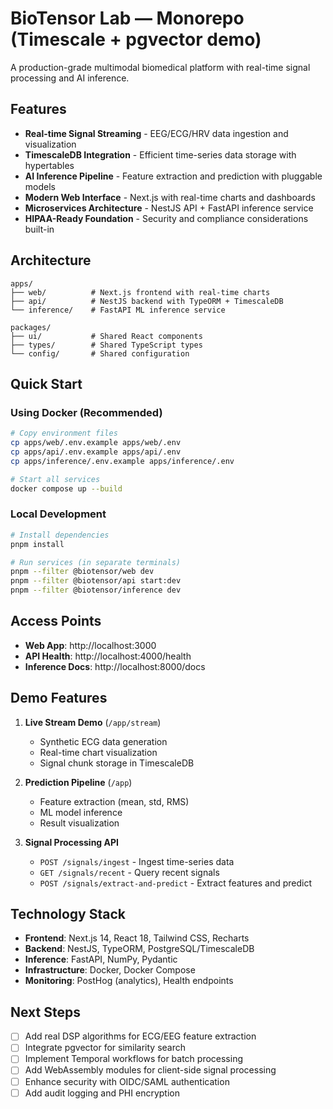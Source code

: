 # BioTensor Lab — Monorepo (Timescale + pgvector demo)

A production-grade multimodal biomedical platform with real-time signal processing and AI inference.

## Features

- **Real-time Signal Streaming** - EEG/ECG/HRV data ingestion and visualization
- **TimescaleDB Integration** - Efficient time-series data storage with hypertables
- **AI Inference Pipeline** - Feature extraction and prediction with pluggable models
- **Modern Web Interface** - Next.js with real-time charts and dashboards
- **Microservices Architecture** - NestJS API + FastAPI inference service
- **HIPAA-Ready Foundation** - Security and compliance considerations built-in

## Architecture

```
apps/
├── web/          # Next.js frontend with real-time charts
├── api/          # NestJS backend with TypeORM + TimescaleDB
└── inference/    # FastAPI ML inference service

packages/
├── ui/           # Shared React components
├── types/        # Shared TypeScript types
└── config/       # Shared configuration
```

## Quick Start

### Using Docker (Recommended)

```bash
# Copy environment files
cp apps/web/.env.example apps/web/.env
cp apps/api/.env.example apps/api/.env
cp apps/inference/.env.example apps/inference/.env

# Start all services
docker compose up --build
```

### Local Development

```bash
# Install dependencies
pnpm install

# Run services (in separate terminals)
pnpm --filter @biotensor/web dev
pnpm --filter @biotensor/api start:dev
pnpm --filter @biotensor/inference dev
```

## Access Points

- **Web App**: http://localhost:3000
- **API Health**: http://localhost:4000/health
- **Inference Docs**: http://localhost:8000/docs

## Demo Features

1. **Live Stream Demo** (`/app/stream`)
   - Synthetic ECG data generation
   - Real-time chart visualization
   - Signal chunk storage in TimescaleDB

2. **Prediction Pipeline** (`/app`)
   - Feature extraction (mean, std, RMS)
   - ML model inference
   - Result visualization

3. **Signal Processing API**
   - `POST /signals/ingest` - Ingest time-series data
   - `GET /signals/recent` - Query recent signals
   - `POST /signals/extract-and-predict` - Extract features and predict

## Technology Stack

- **Frontend**: Next.js 14, React 18, Tailwind CSS, Recharts
- **Backend**: NestJS, TypeORM, PostgreSQL/TimescaleDB
- **Inference**: FastAPI, NumPy, Pydantic
- **Infrastructure**: Docker, Docker Compose
- **Monitoring**: PostHog (analytics), Health endpoints

## Next Steps

- [ ] Add real DSP algorithms for ECG/EEG feature extraction
- [ ] Integrate pgvector for similarity search
- [ ] Implement Temporal workflows for batch processing
- [ ] Add WebAssembly modules for client-side signal processing
- [ ] Enhance security with OIDC/SAML authentication
- [ ] Add audit logging and PHI encryption